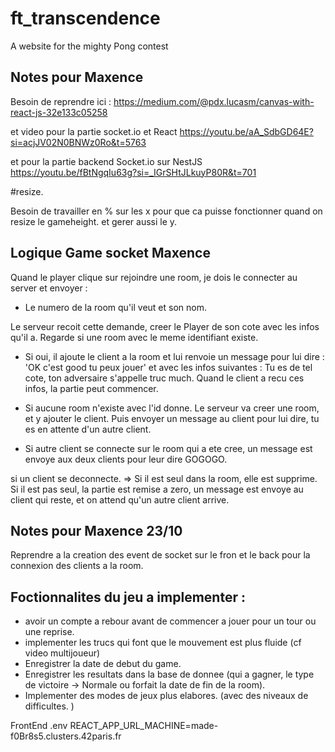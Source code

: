 # ft_transcendence
A website for the mighty Pong contest

## Notes pour Maxence
Besoin de reprendre ici :
https://medium.com/@pdx.lucasm/canvas-with-react-js-32e133c05258

et video pour la partie socket.io et React https://youtu.be/aA_SdbGD64E?si=acjJV02N0BNWz0Ro&t=5763

et pour la partie backend Socket.io sur NestJS https://youtu.be/fBtNgqIu63g?si=_IGrSHtJLkuyP80R&t=701

#resize. 

Besoin de travailler en % sur les x pour que ca puisse fonctionner quand on resize le gameheight.  et gerer aussi le y. 


## Logique Game socket Maxence
Quand le player clique sur rejoindre une room, je dois le connecter au server et envoyer : 
- Le numero de la room qu'il veut et son nom. 

Le serveur recoit cette demande, creer le Player de son cote avec les infos qu'il a. Regarde si une room avec le meme identifiant existe.
- Si oui, il ajoute le client a la room et lui renvoie un message pour lui dire : 'OK c'est good tu peux jouer' et avec les infos suivantes : Tu es de tel cote, ton adversaire s'appelle truc much.
Quand le client a recu ces infos, la partie peut commencer.
- Si aucune room n'existe avec l'id donne. Le serveur va creer une room, et y ajouter le client. Puis envoyer un message au client pour lui dire, tu es en attente d'un autre client. 


- Si autre client se connecte sur le room qui a ete cree, un message est envoye aux deux clients pour leur dire GOGOGO. 

si un client se deconnecte. => Si il est seul dans la room, elle est supprime. Si il est pas seul, la partie est remise a zero, un message est envoye au client qui reste, et on attend qu'un autre client arrive. 


## Notes pour Maxence 23/10
Reprendre a la creation des event de socket sur le fron et le back pour la connexion des clients a la room. 


## Foctionnalites du jeu a implementer : 
- avoir un compte a rebour avant de commencer a jouer pour un tour ou une reprise. 
- implementer les trucs qui font que le mouvement est plus fluide (cf video multijoueur)
- Enregistrer la date de debut du game. 
- Enregistrer les resultats dans la base de donnee (qui a gagner, le type de victoire -> Normale ou forfait la date de fin de la room). 
- Implementer des modes de jeux plus elabores. (avec des niveaux de difficultes. )



FrontEnd .env 
REACT_APP_URL_MACHINE=made-f0Br8s5.clusters.42paris.fr